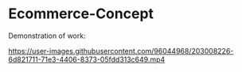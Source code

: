 # Ecommerce-Concept

Demonstration of work:

https://user-images.githubusercontent.com/96044968/203008226-6d821711-71e3-4406-8373-05fdd313c649.mp4
